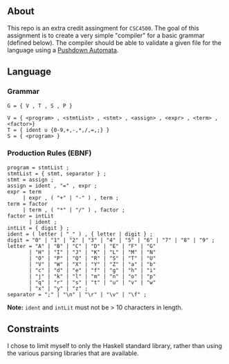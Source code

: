 ## About

This repo is an extra credit assingment for `CSC4500`. The goal of this assignment is to create a very simple "compiler" for a basic grammar (defined below). The compiler should be able to validate a given file for the language using a [Pushdown Automata](https://en.wikipedia.org/wiki/Pushdown_automaton).

## Language

### Grammar

```
G = { V , T , S , P }

V = { <program> , <stmtList> , <stmt> , <assign> , <expr> , <term> , <factor>}
T = { ident ∪ {0-9,+,-,*,/,=,;} }
S = { <program> }
```

### Production Rules (EBNF)

```
program = stmtList ;
stmtList = { stmt, separator } ;
stmt = assign ;
assign = ident , "=" , expr ;
expr = term
     | expr , ( "+" | "-" ) , term ;
term = factor
     | term , ( "*" | "/" ) , factor ;
factor = intLit
       | ident ;
intLit = { digit } ;
ident = ( letter | "_" ) , { letter | digit } ;
digit = "0" | "1" | "2" | "3" | "4" | "5" | "6" | "7" | "8" | "9" ;
letter = "A" | "B" | "C" | "D" | "E" | "F" | "G"
       | "H" | "I" | "J" | "K" | "L" | "M" | "N"
       | "O" | "P" | "Q" | "R" | "S" | "T" | "U"
       | "V" | "W" | "X" | "Y" | "Z" | "a" | "b"
       | "c" | "d" | "e" | "f" | "g" | "h" | "i"
       | "j" | "k" | "l" | "m" | "n" | "o" | "p"
       | "q" | "r" | "s" | "t" | "u" | "v" | "w"
       | "x" | "y" | "z" ;
separator = ";" | "\n" | "\r" | "\v" | "\f" ;
```

**Note:** `ident` and `intLit` must not be > 10 characters in length.

## Constraints

I chose to limit myself to only the Haskell standard library, rather than using the various parsing libraries that are available.

